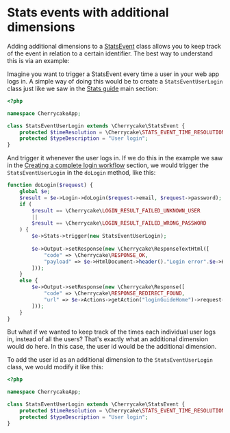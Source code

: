 # Stats events with additional dimensions

Adding additional dimensions to a [StatsEvent](../../reference/core-classes/statsevent/) class allows you to keep track of the event in relation to a certain identifier. The best way to understand this is via an example:

Imagine you want to trigger a StatsEvent every time a user in your web app logs in. A simple way of doing this would be to create a `StatsEventUserLogin` class just like we saw in the [Stats guide](./) main section:

```php
<?php

namespace CherrycakeApp;

class StatsEventUserLogin extends \Cherrycake\StatsEvent {
	protected $timeResolution = \Cherrycake\STATS_EVENT_TIME_RESOLUTION_DAY;
	protected $typeDescription = "User login";
}
```

And trigger it whenever the user logs in. If we do this in the example we saw in the [Creating a complete login workflow](../login-guide/creating-a-complete-login-workflow.md) section, we would trigger the `StatsEventUserLogin` in the `doLogin` method, like this:

```php
function doLogin($request) {
    global $e;
    $result = $e->Login->doLogin($request->email, $request->password);
    if (
        $result == \Cherrycake\LOGIN_RESULT_FAILED_UNKNOWN_USER
        ||
        $result == \Cherrycake\LOGIN_RESULT_FAILED_WRONG_PASSWORD
    ) {
        $e->Stats->trigger(new StatsEventUserLogin);
    
        $e->Output->setResponse(new \Cherrycake\ResponseTextHtml([
            "code" => \Cherrycake\RESPONSE_OK,
            "payload" => $e->HtmlDocument->header()."Login error".$e->HtmlDocument->footer()
        ]));
    }
    else {
        $e->Output->setResponse(new \Cherrycake\Response([
            "code" => \Cherrycake\RESPONSE_REDIRECT_FOUND,
            "url" => $e->Actions->getAction("loginGuideHome")->request->buildUrl()
        ]));
    }
}
```

But what if we wanted to keep track of the times each individual user logs in, instead of all the users? That's exactly what an additional dimension would do here. In this case, the user id would be the additional dimension.

To add the user id as an additional dimension to the `StatsEventUserLogin` class, we would modify it like this:

```php
<?php

namespace CherrycakeApp;

class StatsEventUserLogin extends \Cherrycake\StatsEvent {
	protected $timeResolution = \Cherrycake\STATS_EVENT_TIME_RESOLUTION_DAY;
	protected $typeDescription = "User login";
}
```

